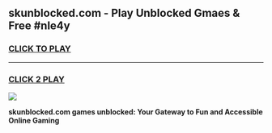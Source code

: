 
## skunblocked.com - Play Unblocked Gmaes & Free #nle4y
<h3>
<a href="https://news.freeplayer.one?title=skunblocked.com&ref=24F">CLICK TO PLAY</a></h3>
<hr>

<h3>
<a href="https://news.freeplayer.one?title=skunblocked.com&ref=24F">CLICK 2 PLAY</a>
  
</h3>

<a href="https://news.freeplayer.one?title=skunblocked.com&ref=24F/"><img src="https://clearcache.store/games.png"></a>


**skunblocked.com games unblocked: Your Gateway to Fun and Accessible Online Gaming**
